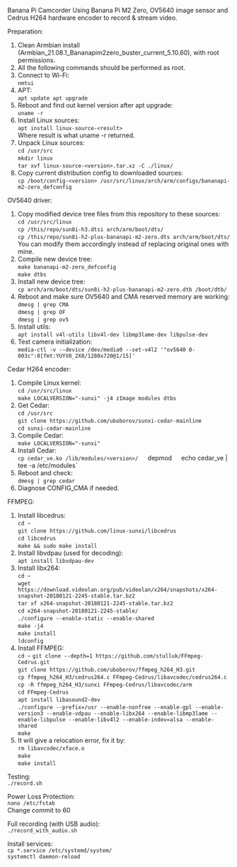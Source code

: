 Banana Pi Camcorder
Using Banana Pi M2 Zero, OV5640 image sensor and Cedrus H264 hardware encoder to record & stream video. 

Preparation:
1. Clean Armbian install (Armbian_21.08.1_Bananapim2zero_buster_current_5.10.60), with root permissions.
2. All the following commands should be performed as root.
3. Connect to Wi-Fi:  
`nmtui`
3. APT:  
`apt update
apt upgrade`
4. Reboot and find out kernel version after apt upgrade:  
`uname -r`
5. Install Linux sources:  
`apt install linux-source-<result>`  
Where result is what uname -r returned.
6. Unpack Linux sources:  
`cd /usr/src`  
`mkdir linux`  
`tar xvf linux-source-<version>.tar.xz -C ./linux/`  
7. Copy current distribution config to downloaded sources:  
`cp /boot/config-<version> /usr/src/linux/arch/arm/configs/bananapi-m2-zero_defconfig`  

OV5640 driver:  
1. Copy modified device tree files from this repository to these sources:  
`cd /usr/src/linux`  
`cp /this/repo/sun8i-h3.dtsi arch/arm/boot/dts/`  
`cp /this/repo/sun8i-h2-plus-bananapi-m2-zero.dts arch/arm/boot/dts/`  
You can modify them accordingly instead of replacing original ones with mine.  
2. Compile new device tree:  
`make bananapi-m2-zero_defconfig`  
`make dtbs`  
3. Install new device tree:  
`cp arch/arm/boot/dts/sun8i-h2-plus-bananapi-m2-zero.dtb /boot/dtb/`  
4. Reboot and make sure OV5640 and CMA reserved memory are working:  
`dmesg | grep CMA`  
`dmesg | grep OF`  
`dmesg | grep ov5`  
5. Install utils:  
`apt install v4l-utils libv4l-dev libmp3lame-dev libpulse-dev`  
6. Test camera initialization:  
`media-ctl -v --device /dev/media0 --set-v4l2 '"ov5640 0-003c":0[fmt:YUYV8_2X8/1280x720@1/15]'`  

Cedar H264 encoder:  
1. Compile Linux kernel:  
`cd /usr/src/linux`  
`make LOCALVERSION="-sunxi" -j4 zImage modules dtbs`  
2. Get Cedar:  
`cd /usr/src`  
`git clone https://github.com/uboborov/sunxi-cedar-mainline`  
`cd sunxi-cedar-mainline`  
3. Compile Cedar:  
`make LOCALVERSION="-sunxi"`  
4. Install Cedar:  
`cp cedar_ve.ko /lib/modules/<version>/  
`depmod`  
`echo cedar_ve | tee -a /etc/modules`  
5. Reboot and check:  
`dmesg | grep cedar`  
6. Diagnose CONFIG_CMA if needed.  

FFMPEG:  
1. Install libcedrus:  
`cd ~`  
`git clone https://github.com/linux-sunxi/libcedrus`  
`cd libcedrus`  
`make && sudo make install`  
2. Install libvdpau (used for decoding):  
`apt install libvdpau-dev`  
3. Install libx264:  
`cd ~`  
`wget https://download.videolan.org/pub/videolan/x264/snapshots/x264-snapshot-20180121-2245-stable.tar.bz2`  
`tar xf x264-snapshot-20180121-2245-stable.tar.bz2`  
`cd x264-snapshot-20180121-2245-stable/`  
`./configure --enable-static --enable-shared`  
`make -j4`  
`make install`  
`ldconfig`  
4. Install FFMPEG:  
`cd ~`
`git clone --depth=1 https://github.com/stulluk/FFmpeg-Cedrus.git`  
`git clone https://github.com/uboborov/ffmpeg_h264_H3.git`  
`cp ffmpeg_h264_H3/cedrus264.c FFmpeg-Cedrus/libavcodec/cedrus264.c`  
`cp -R ffmpeg_h264_H3/sunxi FFmpeg-Cedrus/libavcodec/arm`  
`cd FFmpeg-Cedrus`  
`apt install libasound2-dev`  
`./configure --prefix=/usr --enable-nonfree --enable-gpl --enable-version3 --enable-vdpau --enable-libx264 --enable-libmp3lame --enable-libpulse --enable-libv4l2 --enable-indev=alsa --enable-shared  `  
`make`  
5. It will give a relocation error, fix it by:  
`rm libavcodec/xface.o`  
`make`  
`make install`  
  
Testing:  
`./record.sh`  

Power Loss Protection:  
`nano /etc/fstab`  
Change commit to 60
  
Full recording (with USB audio):  
`./record_with_audio.sh`  
  
Install services:  
`cp *.service /etc/systemd/system/`  
`systemctl daemon-reload`  
